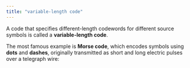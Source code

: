 ```yaml
---
title: "variable-length code"
---
```


A code that specifies different-length codewords for different source symbols is called a **variable-length code**.

The most famous example is **Morse code**, which encodes symbols using **dots** and **dashes**,
originally transmitted as short and long electric pulses over a telegraph wire:


